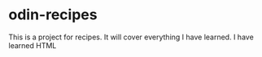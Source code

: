 # odin-recipes
This is a project for recipes. It will cover everything I have learned.
I have learned HTML 